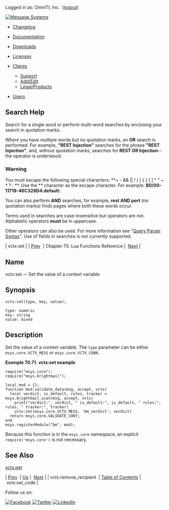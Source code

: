 Logged in as: OmniTI, Inc.  ([logout](https://support.messagesystems.com/logout.php))

[![Message Systems](https://support.messagesystems.com/images/ms-white205.png)](https://support.messagesystems.com/start.php) 

*   [Changelog](https://support.messagesystems.com/start.php?show=changelog)
*   [Documentation](https://support.messagesystems.com/docs/)
*   [Downloads](https://support.messagesystems.com/start.php)

*   [Licenses](https://support.messagesystems.com/license_summary.php)
*   <a href="">Clients</a>
    *   [Support](https://support.messagesystems.com/cs.php)
    *   [Add/Edit](https://support.messagesystems.com/edit_client.php)
    *   [Legal/Products](https://support.messagesystems.com/edit_products.php)
*   [Users](https://support.messagesystems.com/edit_customer.php)

## Search Help

Search for a single word or perform multi-word searches by enclosing your search in quotation marks.

Where you have multiple words but no quotation marks, an **OR** search is performed. For example, **"REST Injection"** searches for the phrase **"REST Injection"**, and, without quotation marks, searches for **REST OR Injection**--the operator is understood.

### Warning

You must escape the following special characters: **+ - && || ! ( ) { } [ ] ^ " ~ * ? : \**. Use the **\** character as the escape character. For example: **B0/00-11719-46C328D4\:default\:**

You can also perform **AND** searches, for example, **rest AND port** (no quotation marks) finds pages where both these words occur.

Terms used in searches are case-insensitive but operators are not. Alphabetic operators **must** be in uppercase.

Other operators can also be used. For more information see "[Query Parser Syntax](https://lucene.apache.org/core/old_versioned_docs/versions/3_0_0/queryparsersyntax.html)". Use of fields in searches is not currently supported.

| vctx:set |
| [Prev](lua.ref.vctx_remove_recipient.php)  | Chapter 70. Lua Functions Reference |  [Next](lua.ref.vctx_set_code.php) |

<a name="lua.ref.vctx_set"></a>
## Name

vctx:set — Set the value of a context variable

<a name="idp19301568"></a>
## Synopsis

`vctx:set(type, key, value);`

```
type: numeric
key: string
value: mixed
```
<a name="idp19304576"></a>
## Description

Set the value of a context variable. The `type` parameter can be either `msys.core.VCTX_MESS` or `msys.core.VCTX_CONN`.

<a name="lua.ref.vctx_set.example"></a>

**Example 70.71. vctx:set example**

```
require("msys.core");
require("msys.brightmail");

local mod = {};
function mod:validate_data(msg, accept, vctx)
  local verdict, is_default, rules, tracker = msys.brightmail.scan(msg, accept, vctx)
    print("verdict:", verdict, " is_default:", is_default, " rules:", rules, " tracker:", tracker)
    vctx:set(msys.core.VCTX_MESS, 'bm_verdict', verdict)
  return msys.core.VALIDATE_CONT;
end
msys.registerModule("bm", mod);
```

Because this function is in the `msys.core` namespace, an explicit `require('msys.core')` is not necessary.

<a name="idp19312112"></a>
## See Also

[vctx:get](lua.ref.vctx_get.php "vctx:get")

| [Prev](lua.ref.vctx_remove_recipient.php)  | [Up](lua.function.details.php) |  [Next](lua.ref.vctx_set_code.php) |
| vctx:remove_recipient  | [Table of Contents](index.php) |  vctx:set_code |

Follow us on:

[![Facebook](https://support.messagesystems.com/images/icon-facebook.png)](http://www.facebook.com/messagesystems) [![Twitter](https://support.messagesystems.com/images/icon-twitter.png)](http://twitter.com/#!/MessageSystems) [![LinkedIn](https://support.messagesystems.com/images/icon-linkedin.png)](http://www.linkedin.com/company/message-systems)